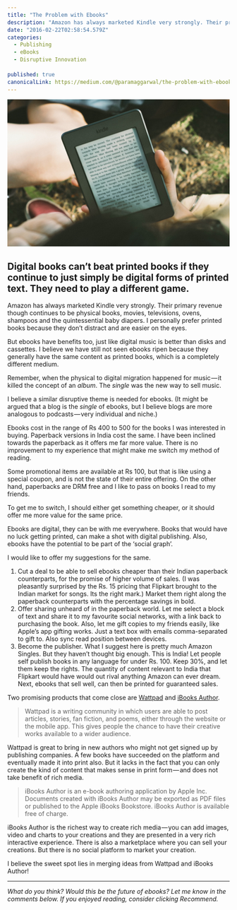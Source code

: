 ```yaml
---
title: "The Problem with Ebooks"
description: "Amazon has always marketed Kindle very strongly. Their primary revenue though continues to be physical books, movies, televisions, ovens, shampoos and the quintessential baby diapers. I personally…"
date: "2016-02-22T02:58:54.579Z"
categories: 
  - Publishing
  - eBooks
  - Disruptive Innovation

published: true
canonicalLink: https://medium.com/@paramaggarwal/the-problem-with-ebooks-eeef3909d4da
---
```


![[credit](https://unsplash.com/photos/PkyL3p9Kx8c)](./asset-1.jpeg)

## Digital books can’t beat printed books if they continue to just simply be digital forms of printed text. They need to play a different game.

Amazon has always marketed Kindle very strongly. Their primary revenue though continues to be physical books, movies, televisions, ovens, shampoos and the quintessential baby diapers. I personally prefer printed books because they don’t distract and are easier on the eyes.

But ebooks have benefits too, just like digital music is better than disks and cassettes. I believe we have still not seen ebooks ripen because they generally have the same content as printed books, which is a completely different medium.

Remember, when the physical to digital migration happened for music — it killed the concept of an _album_. The _single_ was the new way to sell music.

I believe a similar disruptive theme is needed for ebooks. (It might be argued that a blog is the _single_ of ebooks, but I believe blogs are more analogous to podcasts — very individual and niche.)

Ebooks cost in the range of Rs 400 to 500 for the books I was interested in buying. Paperback versions in India cost the same. I have been inclined towards the paperback as it offers me far more value. There is no improvement to my experience that might make me switch my method of reading.

Some promotional items are available at Rs 100, but that is like using a special coupon, and is not the state of their entire offering. On the other hand, paperbacks are DRM free and I like to pass on books I read to my friends.

To get me to switch, I should either get something cheaper, or it should offer me more value for the same price.

Ebooks are digital, they can be with me everywhere. Books that would have no luck getting printed, can make a shot with digital publishing. Also, ebooks have the potential to be part of the ‘social graph’.

I would like to offer my suggestions for the same.

1.  Cut a deal to be able to sell ebooks cheaper than their Indian paperback counterparts, for the promise of higher volume of sales. (I was pleasantly surprised by the Rs. 15 pricing that Flipkart brought to the Indian market for songs. Its the right mark.) Market them right along the paperback counterparts with the percentage savings in bold.
2.  Offer sharing unheard of in the paperback world. Let me select a block of text and share it to my favourite social networks, with a link back to purchasing the book. Also, let me gift copies to my friends easily, like Apple’s app gifting works. Just a text box with emails comma-separated to gift to. Also sync read position between devices.
3.  Become the publisher. What I suggest here is pretty much Amazon Singles. But they haven’t thought big enough. This is India! Let people self publish books in any language for under Rs. 100. Keep 30%, and let them keep the rights. The quantity of content relevant to India that Flipkart would have would out rival anything Amazon can ever dream. Next, ebooks that sell well, can then be printed for guaranteed sales.

Two promising products that come close are [Wattpad](https://www.wattpad.com) and [iBooks Author](https://www.apple.com/ibooks-author/).

> Wattpad is a writing community in which users are able to post articles, stories, fan fiction, and poems, either through the website or the mobile app. This gives people the chance to have their creative works available to a wider audience.

Wattpad is great to bring in new authors who might not get signed up by publishing companies. A few books have succeeded on the platform and eventually made it into print also. But it lacks in the fact that you can only create the kind of content that makes sense in print form — and does not take benefit of rich media.

> iBooks Author is an e-book authoring application by Apple Inc. Documents created with iBooks Author may be exported as PDF files or published to the Apple iBooks Bookstore. iBooks Author is available free of charge.

iBooks Author is the richest way to create rich media — you can add images, video and charts to your creations and they are presented in a very rich interactive experience. There is also a marketplace where you can sell your creations. But there is no social platform to market your creation.

I believe the sweet spot lies in merging ideas from Wattpad and iBooks Author!

---

_What do you think? Would this be the future of ebooks? Let me know in the comments below. If you enjoyed reading, consider clicking Recommend._